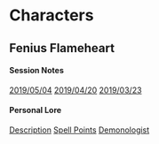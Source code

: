 <!-- TITLE: Ike's Character Notes -->
<!-- SUBTITLE: Compiled Info on Characters -->

# Characters
## Fenius Flameheart
#### Session Notes
[2019/05/04](characters/fenius/fenius-notes-2019-05-04)
[2019/04/20](characters/fenius/fenius-notes-2019-04-20)
[2019/03/23](characters/fenius/fenius-notes-2019-03-23)
#### Personal Lore
[Description](characters/fenius/fenius-description)
[Spell Points](characters/fenius/fenius-spell-points)
[Demonologist](characters/fenius/fenius-demonologist)

